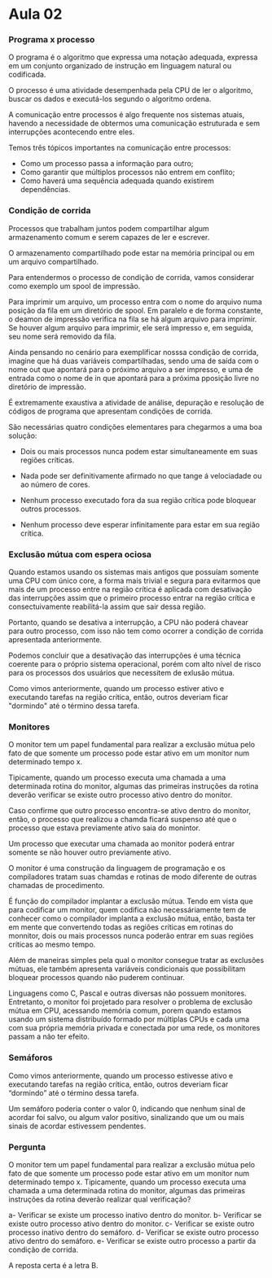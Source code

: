 # Aula 02

### Programa x processo

O programa é o algoritmo que expressa uma notação adequada, expressa em um conjunto organizado de instrução em linguagem natural ou codificada.

O processo é uma atividade desempenhada pela CPU de ler o algoritmo, buscar os dados e executá-los segundo o algoritmo ordena.

A comunicação entre processos é algo frequente nos sistemas atuais, havendo a necessidade de obtermos uma comunicação estruturada e sem interrupções acontecendo entre eles.

Temos três tópicos importantes na comunicação entre processos:

- Como um processo passa a informação para outro;
- Como garantir que múltiplos processos não entrem em conflito;
- Como haverá uma sequência adequada quando existirem dependências.

### Condição de corrida

Processos que trabalham juntos podem compartilhar algum armazenamento comum e serem capazes de ler e escrever.

O armazenamento compartilhado pode estar na memória principal ou em um arquivo compartilhado.

Para entendermos o processo de condição de corrida, vamos considerar como exemplo um spool de impressão.

Para imprimir um arquivo, um processo entra com o nome do arquivo numa posição da fila em um diretório de spool. Em paralelo e de forma constante, o deamon de impressão verifica na fila se há algum arquivo para imprimir. Se houver algum arquivo para imprimir, ele será impresso e, em seguida, seu nome será removido da fila.

Ainda pensando no cenário para exemplificar nosssa condição de corrida, imagine que há duas variáveis compartilhadas, sendo uma de saída com o nome out que apontará para o próximo arquivo a ser impresso, e uma de entrada como o nome de in que apontará para a próxima pposição livre no diretório de impressão.

É extremamente exaustiva a atividade de análise, depuração e resolução de códigos de programa que apresentam condições de corrida.

São necessárias quatro condições elementares para chegarmos a uma boa solução:

- Dois ou mais processos nunca podem estar simultaneamente em suas regiões críticas.

- Nada pode ser definitivamente afirmado no que tange á velociadade ou ao número de cores.

- Nenhum processo executado fora da sua região crítica pode bloquear outros processos.

- Nenhum processo deve esperar infinitamente para estar em sua região crítica.

### Exclusão mútua com espera ociosa

Quando estamos usando os sistemas mais antigos que possuíam somente uma CPU com único core, a forma mais trivial e segura para evitarmos que mais de um processo entre na região crítica é aplicada com desativação das interrupções assim que o primeiro processo entrar na região crítica e consectuivamente reabilitá-la assim que sair dessa região.

Portanto, quando se desativa a interrupção, a CPU não poderá chavear para outro processo, com isso não tem como ocorrer a condição de corrida apresentada anteriormente.

Podemos concluir que a desativação das interrupções é uma técnica coerente para o próprio sistema operacional, porém com alto nível de risco para os processos dos usuários que necessitem de exlusão mútua.

Como vimos anteriormente, quando um processo estiver ativo e executando tarefas na região crítica, então, outros deveriam ficar "dormindo" até o término dessa tarefa.

### Monitores

O monitor tem um papel fundamental para realizar a exclusão mútua pelo fato de que somente um processo pode estar ativo em um monitor num determinado tempo x.

Tipicamente, quando um processo executa uma chamada a uma determinada rotina do monitor, algumas das primeiras instruções da rotina deverão verificar se existe outro processo ativo dentro do monitor.

Caso confirme que outro processo encontra-se ativo dentro do monitor, então, o processo que realizou a chamda ficará suspenso até que o processo que estava previamente ativo saia do monintor.

Um processo que executar uma chamada ao monitor poderá entrar somente se não houver outro previamente ativo.

O monitor é uma construção da linguagem de programação e os compiladores tratam suas chamdas e rotinas de modo diferente de outras chamadas de procedimento.

É função do compilador implantar a exclusão mútua. Tendo em vista que para codificar um monitor, quem codifica não necessáriamente tem de conhecer como o compilador implanta a exclusão mútua, então, basta ter em mente que convertendo todas as regiões críticas em rotinas do monnitor, dois ou mais processos nunca poderão entrar em suas regiões críticas ao mesmo tempo.

Além de maneiras simples pela qual o monitor consegue tratar as exclusões mútuas, ele também apresenta variáveis condicionais que possibilitam bloquear processos quando não puderem continuar.

Linguagens como C, Pascal e outras diversas não possuem monitores. Entretanto, o monitor foi projetado para resolver o problema de exclusão mútua em CPU, acessando memória comum, porem quando estamos usando um sistema distribuído formado por múltiplas CPUs e cada uma com sua própria memória privada e conectada por uma rede, os monitores passam a não ter efeito.

### Semáforos 

Como vimos anteriormente, quando um processo estivesse ativo e executando tarefas na região crítica, então, outros deveriam ficar “dormindo” até o término dessa tarefa. 

Um semáforo poderia conter o valor 0, indicando que nenhum sinal de acordar foi salvo, ou algum valor positivo, sinalizando que um ou mais sinais de acordar estivessem pendentes. 

### Pergunta

O monitor tem um papel fundamental para realizar a exclusão mútua pelo fato de que somente um processo pode estar ativo em um monitor num determinado tempo x. Tipicamente, quando um processo executa uma chamada a uma determinada rotina do monitor, algumas das primeiras instruções da rotina deverão realizar qual verificação?

a- Verificar se existe um processo inativo dentro do monitor.
b- Verificar se existe outro processo ativo dentro do monitor.
c- Verificar se existe outro processo inativo dentro do semáforo.
d- Verificar se existe outro processo ativo dentro do semáforo.
e- Verificar se existe outro processo a partir da condição de corrida.

A reposta certa é a letra B.

